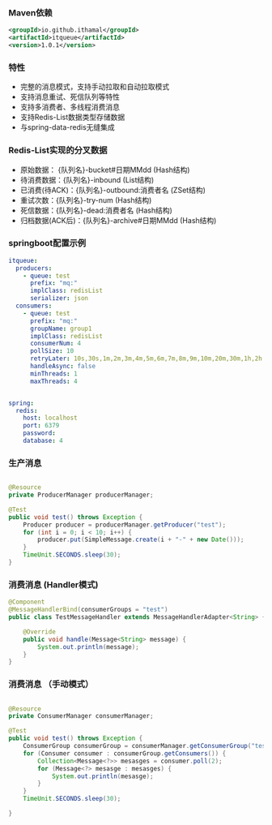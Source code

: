 ### Maven依赖
```xml
<groupId>io.github.ithamal</groupId>
<artifactId>itqueue</artifactId>
<version>1.0.1</version>
```

### 特性
- 完整的消息模式，支持手动拉取和自动拉取模式
- 支持消息重试、死信队列等特性
- 支持多消费者、多线程消费消息
- 支持Redis-List数据类型存储数据
- 与spring-data-redis无缝集成

### Redis-List实现的分叉数据
- 原始数据： {队列名}-bucket#日期MMdd (Hash结构)
- 待消费数据：{队列名}-inbound (List结构)
- 已消费(待ACK)：{队列名}-outbound:消费者名 (ZSet结构)
- 重试次数：{队列名}-try-num (Hash结构)
- 死信数据：{队列名}-dead:消费者名 (Hash结构)
- 归档数据(ACK后)：{队列名}-archive#日期MMdd (Hash结构)

### springboot配置示例
```yaml
itqueue:
  producers:
    - queue: test
      prefix: "mq:"
      implClass: redisList
      serializer: json
  consumers:
    - queue: test
      prefix: "mq:"
      groupName: group1
      implClass: redisList
      consumerNum: 4
      pollSize: 10
      retryLater: 10s,30s,1m,2m,3m,4m,5m,6m,7m,8m,9m,10m,20m,30m,1h,2h
      handleAsync: false
      minThreads: 1
      maxThreads: 4


spring:
  redis:
    host: localhost
    port: 6379
    password:
    database: 4

```

### 生产消息
```java

@Resource
private ProducerManager producerManager;

@Test
public void test() throws Exception {
    Producer producer = producerManager.getProducer("test");
    for (int i = 0; i < 10; i++) {
        producer.put(SimpleMessage.create(i + "-" + new Date()));
    }
    TimeUnit.SECONDS.sleep(30);
}
```

### 消费消息 (Handler模式)
```java
@Component
@MessageHandlerBind(consumerGroups = "test")
public class TestMessageHandler extends MessageHandlerAdapter<String> {

    @Override
    public void handle(Message<String> message) {
        System.out.println(message);
    }
}
```

### 消费消息 （手动模式）
```java

@Resource
private ConsumerManager consumerManager;

@Test
public void test() throws Exception {
    ConsumerGroup consumerGroup = consumerManager.getConsumerGroup("test");
    for (Consumer consumer : consumerGroup.getConsumers()) {
        Collection<Message<?>> mesasges = consumer.poll(2);
        for (Message<?> mesasge : mesasges) {
            System.out.println(mesasge);
        }
    }
    TimeUnit.SECONDS.sleep(30);

}
```
